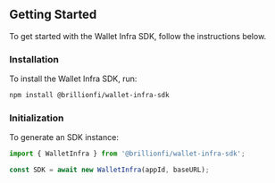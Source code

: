 ## Getting Started

To get started with the Wallet Infra SDK, follow the instructions below.

### Installation

To install the Wallet Infra SDK, run:

```sh
npm install @brillionfi/wallet-infra-sdk
```

### Initialization

To generate an SDK instance:

```ts
import { WalletInfra } from '@brillionfi/wallet-infra-sdk';

const SDK = await new WalletInfra(appId, baseURL);
```
